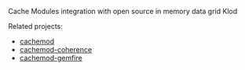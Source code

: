 Cache Modules integration with open source in memory data grid Klod

<p>Related projects:</p>
<ul>
<li><a href='http://code.google.com/p/cachemod'>cachemod</a></li>
<li><a href='http://code.google.com/p/cachemod-coherence'>cachemod-coherence</a></li>
<li><a href='http://code.google.com/p/cachemod-gemfire'>cachemod-gemfire</a></li>

</ul>